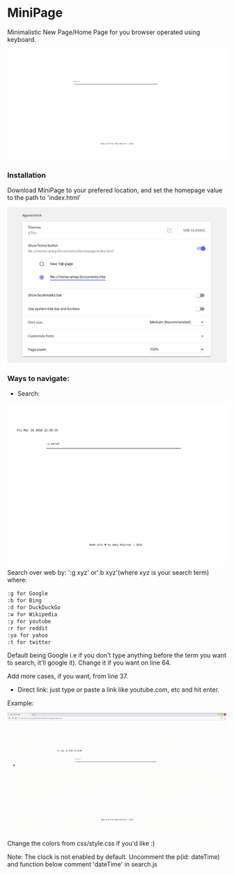 # MiniPage

Minimalistic New Page/Home Page for you browser operated using keyboard.

<kbd> ![Screenshot](sc.png) </kbd>


### Installation

Download MiniPage to your prefered location, and set the homepage value to the path to 'index.html'

![Chrome](install.png)

### Ways to navigate:

* Search:

![Search Example](example.png)

Search over web by: ':g xyz' or':b xyz'(where xyz is your search term) where: 

	:g for Google
	:b for Bing
	:d for DuckDuckGo
	:w for Wikipedia
	:y for youtube
	:r for reddit
	:ya for yahoo
	:t for twitter
Default being Google i.e if you don't type anything before the term you want to search, it'll google it). Change it if you want on line 64.

Add more cases, if you want, from line 37.

* Direct link:
just type or paste a link like youtube.com, etc and hit enter.

Example:

![Example](example.gif)


Change the colors from css/style.css if you'd like :)



Note: The clock is not enabled by default. Uncomment the p(id: dateTime) and function below comment 'dateTime' in search.js
